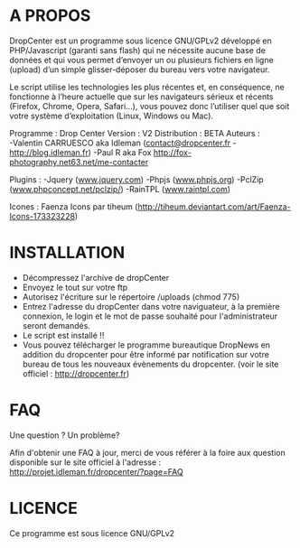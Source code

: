 
A PROPOS
====

DropCenter est un programme sous licence GNU/GPLv2 développé en PHP/Javascript (garanti sans flash) qui ne nécessite aucune base de données et qui vous permet d’envoyer un ou plusieurs fichiers en ligne (upload) d’un simple glisser-déposer du bureau vers votre navigateur.

Le script utilise les technologies les plus récentes et, en conséquence, ne fonctionne à l’heure actuelle que sur les navigateurs sérieux et récents (Firefox, Chrome, Opera, Safari…), vous pouvez donc l’utiliser quel que soit votre système d’exploitation (Linux, Windows ou Mac).


Programme : Drop Center
Version : V2
Distribution : BETA
Auteurs :   
-Valentin CARRUESCO aka Idleman (contact@dropcenter.fr	-	http://blog.idleman.fr)
-Paul R aka Fox http://fox-photography.net63.net/me-contacter

Plugins : 
-Jquery (www.jquery.com)
-Phpjs (www.phpjs.org)
-PclZip (www.phpconcept.net/pclzip/)
-RainTPL (www.raintpl.com)
		  
Icones : Faenza Icons par tiheum (http://tiheum.deviantart.com/art/Faenza-Icons-173323228)


INSTALLATION
====

- Décompressez l'archive de dropCenter
- Envoyez le tout sur votre ftp
- Autorisez l'écriture sur le répertoire /uploads (chmod 775)
- Entrez l'adresse du dropCenter dans votre naviguateur, à la première connexion, le login et le mot de passe souhaité pour l'administrateur seront demandés.
- Le script est installé !!
- Vous pouvez télécharger le programme bureautique DropNews en addition du dropcenter pour être informé par notification sur votre bureau de tous les nouveaux évènements du dropcenter. (voir le site officiel : http://dropcenter.fr)


FAQ
====

Une question ? Un problème? 

Afin d'obtenir une FAQ à jour, merci de vous référer à la foire aux question disponible sur le site officiel à l'adresse :
http://projet.idleman.fr/dropcenter/?page=FAQ


LICENCE
====

Ce programme est sous licence GNU/GPLv2
